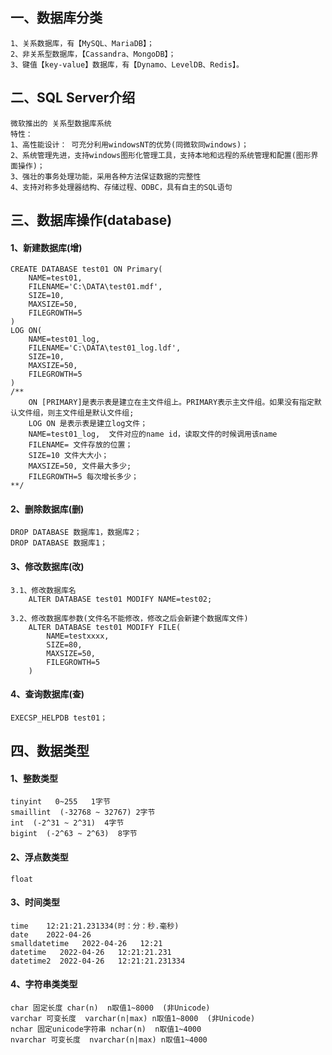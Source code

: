 ## 一、数据库分类
	1、关系数据库，有【MySQL、MariaDB】；
	2、非关系型数据库，【Cassandra、MongoDB】；
	3、键值【key-value】数据库，有【Dynamo、LevelDB、Redis】。

## 二、SQL Server介绍
	微软推出的 关系型数据库系统 
	特性：
	1、高性能设计： 可充分利用windowsNT的优势(同微软同windows)；
	2、系统管理先进，支持windows图形化管理工具，支持本地和远程的系统管理和配置(图形界面操作)；
	3、强壮的事务处理功能，采用各种方法保证数据的完整性
	4、支持对称多处理器结构、存储过程、ODBC，具有自主的SQL语句

## 三、数据库操作(database)
#### 1、新建数据库(增)
	CREATE DATABASE test01 ON Primary(
		NAME=test01,
		FILENAME='C:\DATA\test01.mdf',
		SIZE=10,
		MAXSIZE=50,
		FILEGROWTH=5
	)
	LOG ON(
		NAME=test01_log,
		FILENAME='C:\DATA\test01_log.ldf',
		SIZE=10,
		MAXSIZE=50,
		FILEGROWTH=5
	)
	/**
		ON [PRIMARY]是表示表是建立在主文件组上。PRIMARY表示主文件组。如果没有指定默认文件组，则主文件组是默认文件组;
		LOG ON 是表示表是建立log文件；
		NAME=test01_log,  文件对应的name id，读取文件的时候调用该name
		FILENAME= 文件存放的位置；
		SIZE=10 文件大大小；
		MAXSIZE=50, 文件最大多少;
		FILEGROWTH=5 每次增长多少；
	**/
	
#### 2、删除数据库(删)
	DROP DATABASE 数据库1，数据库2；
	DROP DATABASE 数据库1；
	
#### 3、修改数据库(改)
	3.1、修改数据库名
		ALTER DATABASE test01 MODIFY NAME=test02;
	
	3.2、修改数据库参数(文件名不能修改，修改之后会新建个数据库文件)
		ALTER DATABASE test01 MODIFY FILE(
			NAME=testxxxx,
			SIZE=80,
			MAXSIZE=50,
			FILEGROWTH=5 
		)

#### 4、查询数据库(查)
	EXECSP_HELPDB test01；
	
## 四、数据类型
#### 1、整数类型
	tinyint   0~255   1字节
	smaillint  (-32768 ~ 32767) 2字节
	int  (-2^31 ~ 2^31)  4字节
	bigint  (-2^63 ~ 2^63)  8字节

#### 2、浮点数类型
	float  
	
#### 3、时间类型
	time    12:21:21.231334(时：分：秒.毫秒)
	date    2022-04-26
	smalldatetime   2022-04-26   12:21
	datetime   2022-04-26   12:21:21.231
	datetime2  2022-04-26   12:21:21.231334
	
#### 4、字符串类类型
	char 固定长度 char(n)  n取值1~8000  (非Unicode)
	varchar 可变长度  varchar(n|max) n取值1~8000  (非Unicode)
	nchar 固定unicode字符串 nchar(n)  n取值1~4000
	nvarchar 可变长度  nvarchar(n|max) n取值1~4000 
	
	
	
	
	
	
	
	
	
	
	
